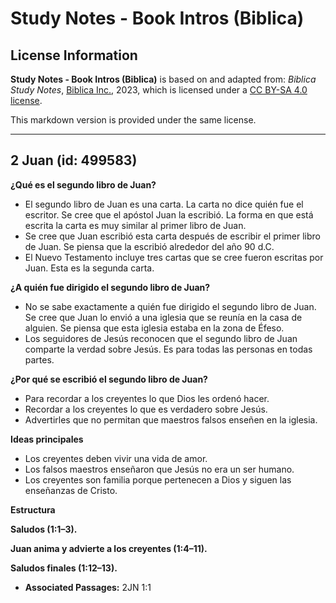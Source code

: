 # Study Notes - Book Intros (Biblica)

## License Information

**Study Notes - Book Intros (Biblica)** is based on and adapted from: _Biblica Study Notes_, [Biblica Inc.](https://www.biblica.com/), 2023, which is licensed under a [CC BY-SA 4.0 license](https://creativecommons.org/licenses/by-sa/4.0/legalcode.en).

This markdown version is provided under the same license.



--------------------------------

## 2 Juan (id: 499583)

**¿Qué es el segundo libro de Juan?**

* El segundo libro de Juan es una carta. La carta no dice quién fue el escritor. Se cree que el apóstol Juan la escribió. La forma en que está escrita la carta es muy similar al primer libro de Juan.
* Se cree que Juan escribió esta carta después de escribir el primer libro de Juan. Se piensa que la escribió alrededor del año 90 d.C.
* El Nuevo Testamento incluye tres cartas que se cree fueron escritas por Juan. Esta es la segunda carta.

**¿A quién fue dirigido el segundo libro de Juan?**

* No se sabe exactamente a quién fue dirigido el segundo libro de Juan. Se cree que Juan lo envió a una iglesia que se reunía en la casa de alguien. Se piensa que esta iglesia estaba en la zona de Éfeso.
* Los seguidores de Jesús reconocen que el segundo libro de Juan comparte la verdad sobre Jesús. Es para todas las personas en todas partes.

**¿Por qué se escribió el segundo libro de Juan?**

* Para recordar a los creyentes lo que Dios les ordenó hacer.
* Recordar a los creyentes lo que es verdadero sobre Jesús.
* Advertirles que no permitan que maestros falsos enseñen en la iglesia.

**Ideas principales**

* Los creyentes deben vivir una vida de amor.
* Los falsos maestros enseñaron que Jesús no era un ser humano.
* Los creyentes son familia porque pertenecen a Dios y siguen las enseñanzas de Cristo.

**Estructura**

**Saludos (1:1–3\).**

**Juan anima y advierte a los creyentes (1:4–11\).**

**Saludos finales (1:12–13\).**

* **Associated Passages:** 2JN 1:1

